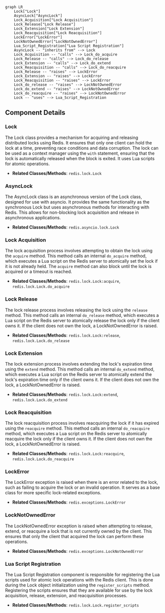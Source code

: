 ```mermaid
graph LR
    Lock["Lock"]
    AsyncLock["AsyncLock"]
    Lock_Acquisition["Lock Acquisition"]
    Lock_Release["Lock Release"]
    Lock_Extension["Lock Extension"]
    Lock_Reacquisition["Lock Reacquisition"]
    LockError["LockError"]
    LockNotOwnedError["LockNotOwnedError"]
    Lua_Script_Registration["Lua Script Registration"]
    AsyncLock -- "inherits from" --> Lock
    Lock_Acquisition -- "calls" --> Lock_do_acquire
    Lock_Release -- "calls" --> Lock_do_release
    Lock_Extension -- "calls" --> Lock_do_extend
    Lock_Reacquisition -- "calls" --> Lock_do_reacquire
    Lock_Release -- "raises" --> LockError
    Lock_Extension -- "raises" --> LockError
    Lock_Reacquisition -- "raises" --> LockError
    Lock_do_release -- "raises" --> LockNotOwnedError
    Lock_do_extend -- "raises" --> LockNotOwnedError
    Lock_do_reacquire -- "raises" --> LockNotOwnedError
    Lock -- "uses" --> Lua_Script_Registration
```

## Component Details

### Lock
The Lock class provides a mechanism for acquiring and releasing distributed locks using Redis. It ensures that only one client can hold the lock at a time, preventing race conditions and data corruption. The lock can be used as a context manager using the `with` statement, ensuring that the lock is automatically released when the block is exited. It uses Lua scripts for atomic operations.
- **Related Classes/Methods**: `redis.lock.Lock`

### AsyncLock
The AsyncLock class is an asynchronous version of the Lock class, designed for use with asyncio. It provides the same functionality as the synchronous Lock but uses asynchronous methods for interacting with Redis. This allows for non-blocking lock acquisition and release in asynchronous applications.
- **Related Classes/Methods**: `redis.asyncio.lock.Lock`

### Lock Acquisition
The lock acquisition process involves attempting to obtain the lock using the `acquire` method. This method calls an internal `do_acquire` method, which executes a Lua script on the Redis server to atomically set the lock if it is not already held. The `acquire` method can also block until the lock is acquired or a timeout is reached.
- **Related Classes/Methods**: `redis.lock.Lock:acquire`, `redis.lock.Lock.do_acquire`

### Lock Release
The lock release process involves releasing the lock using the `release` method. This method calls an internal `do_release` method, which executes a Lua script on the Redis server to atomically release the lock only if the client owns it. If the client does not own the lock, a LockNotOwnedError is raised.
- **Related Classes/Methods**: `redis.lock.Lock:release`, `redis.lock.Lock.do_release`

### Lock Extension
The lock extension process involves extending the lock's expiration time using the `extend` method. This method calls an internal `do_extend` method, which executes a Lua script on the Redis server to atomically extend the lock's expiration time only if the client owns it. If the client does not own the lock, a LockNotOwnedError is raised.
- **Related Classes/Methods**: `redis.lock.Lock:extend`, `redis.lock.Lock.do_extend`

### Lock Reacquisition
The lock reacquisition process involves reacquiring the lock if it has expired using the `reacquire` method. This method calls an internal `do_reacquire` method, which executes a Lua script on the Redis server to atomically reacquire the lock only if the client owns it. If the client does not own the lock, a LockNotOwnedError is raised.
- **Related Classes/Methods**: `redis.lock.Lock:reacquire`, `redis.lock.Lock.do_reacquire`

### LockError
The LockError exception is raised when there is an error related to the lock, such as failing to acquire the lock or an invalid operation. It serves as a base class for more specific lock-related exceptions.
- **Related Classes/Methods**: `redis.exceptions.LockError`

### LockNotOwnedError
The LockNotOwnedError exception is raised when attempting to release, extend, or reacquire a lock that is not currently owned by the client. This ensures that only the client that acquired the lock can perform these operations.
- **Related Classes/Methods**: `redis.exceptions.LockNotOwnedError`

### Lua Script Registration
The Lua Script Registration component is responsible for registering the Lua scripts used for atomic lock operations with the Redis client. This is done during the Lock object initialization using the `register_scripts` method. Registering the scripts ensures that they are available for use by the lock acquisition, release, extension, and reacquisition processes.
- **Related Classes/Methods**: `redis.lock.Lock.register_scripts`
